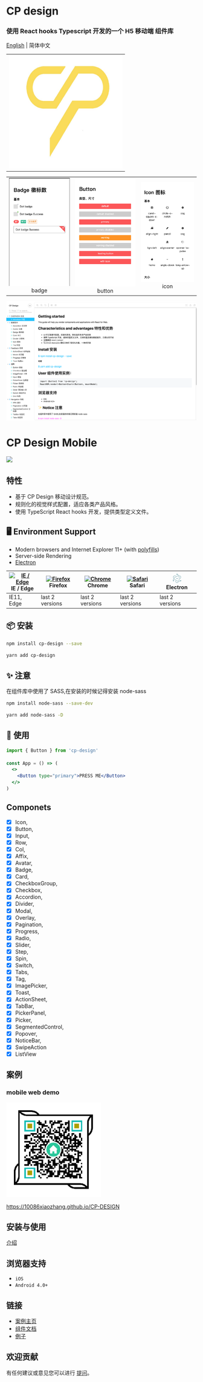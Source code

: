# CP design

### 使用 React hooks Typescript 开发的一个 H5 移动端 组件库

[English](./README.md) | 简体中文

<p align="center">
  <table>
    <tr>
        <td ><center><img src="https://github.com/10086XIAOZHANG/blogImgAttr/blob/master/logo.jpg" style="width:300px;height:300px;"> </center></td>
    </tr>
</table>
</p>
<p align="center">
  <table>
    <tr>
        <td ><center><img src="https://github.com/10086XIAOZHANG/blogImgAttr/blob/master/cp-design-badge.jpg">badge </center></td>
        <td ><center><img src="https://github.com/10086XIAOZHANG/blogImgAttr/blob/master/cp-design-btn.jpg">button</center></td>
         <td ><center><img src="https://github.com/10086XIAOZHANG/blogImgAttr/blob/master/cp-design-icon.jpg">icon</center></td>
    </tr>

</table>
</p>

![项目截图](https://github.com/10086XIAOZHANG/blogImgAttr/blob/master/CP.png)

# CP Design Mobile

[![](https://img.shields.io/travis/ant-design/ant-design-mobile.svg?style=flat-square)](https://10086xiaozhang.github.io/CP-DESIGN)

## 特性

- 基于 CP Design 移动设计规范。
- 规则化的视觉样式配置，适应各类产品风格。
- 使用 TypeScript React hooks 开发，提供类型定义文件。

## 🖥 Environment Support

- Modern browsers and Internet Explorer 11+ (with [polyfills](https://ant.design/docs/react/getting-started#Compatibility))
- Server-side Rendering
- [Electron](https://www.electronjs.org/)

| [<img src="https://raw.githubusercontent.com/alrra/browser-logos/master/src/edge/edge_48x48.png" alt="IE / Edge" width="24px" height="24px" />](http://godban.github.io/browsers-support-badges/)<br>IE / Edge | [<img src="https://raw.githubusercontent.com/alrra/browser-logos/master/src/firefox/firefox_48x48.png" alt="Firefox" width="24px" height="24px" />](http://godban.github.io/browsers-support-badges/)<br>Firefox | [<img src="https://raw.githubusercontent.com/alrra/browser-logos/master/src/chrome/chrome_48x48.png" alt="Chrome" width="24px" height="24px" />](http://godban.github.io/browsers-support-badges/)<br>Chrome | [<img src="https://raw.githubusercontent.com/alrra/browser-logos/master/src/safari/safari_48x48.png" alt="Safari" width="24px" height="24px" />](http://godban.github.io/browsers-support-badges/)<br>Safari | [<img src="https://raw.githubusercontent.com/alrra/browser-logos/master/src/electron/electron_48x48.png" alt="Electron" width="24px" height="24px" />](http://godban.github.io/browsers-support-badges/)<br>Electron |
| -------------------------------------------------------------------------------------------------------------------------------------------------------------------------------------------------------------- | ---------------------------------------------------------------------------------------------------------------------------------------------------------------------------------------------------------------- | ------------------------------------------------------------------------------------------------------------------------------------------------------------------------------------------------------------ | ------------------------------------------------------------------------------------------------------------------------------------------------------------------------------------------------------------ | -------------------------------------------------------------------------------------------------------------------------------------------------------------------------------------------------------------------- |
| IE11, Edge                                                                                                                                                                                                     | last 2 versions                                                                                                                                                                                                  | last 2 versions                                                                                                                                                                                              | last 2 versions                                                                                                                                                                                              | last 2 versions                                                                                                                                                                                                      |

## 📦 安装

```bash
npm install cp-design --save
```

```bash
yarn add cp-design
```

## ✨ 注意

在组件库中使用了 SASS,在安装的时候记得安装 node-sass

```bash
npm install node-sass --save-dev
```

```bash
yarn add node-sass -D
```

## 🔨 使用

```jsx
import { Button } from 'cp-design'

const App = () => (
  <>
    <Button type="primary">PRESS ME</Button>
  </>
)
```

## Componets

- [x] Icon,
- [x] Button,
- [x] Input,
- [x] Row,
- [x] Col,
- [x] Affix,
- [x] Avatar,
- [x] Badge,
- [x] Card,
- [x] CheckboxGroup,
- [x] Checkbox,
- [x] Accordion,
- [x] Divider,
- [x] Modal,
- [x] Overlay,
- [x] Pagination,
- [x] Progress,
- [x] Radio,
- [x] Slider,
- [x] Step,
- [x] Spin,
- [x] Switch,
- [x] Tabs,
- [x] Tag,
- [x] ImagePicker,
- [x] Toast,
- [x] ActionSheet,
- [x] TabBar,
- [x] PickerPanel,
- [x] Picker,
- [x] SegmentedControl,
- [x] Popover,
- [x] NoticeBar,
- [x] SwipeAction
- [x] ListView

## 案例

### mobile web demo

<img width="250" src="https://github.com/10086XIAOZHANG/blogImgAttr/blob/master/1585658520.png" />

https://10086xiaozhang.github.io/CP-DESIGN

## 安装与使用

[介绍](https://10086xiaozhang.github.io/CP-DESIGN)

## 浏览器支持

- `iOS`
- `Android 4.0+`

## 链接

- [案例主页](https://10086xiaozhang.github.io/CP-DESIGN)
- [组件文档](https://10086xiaozhang.github.io/CP-DESIGN)
- [例子](https://10086xiaozhang.github.io/CP-DESIGN)

## 欢迎贡献

有任何建议或意见您可以进行 [提问](https://github.com/10086XIAOZHANG/CP-DESIGN/issues)。
